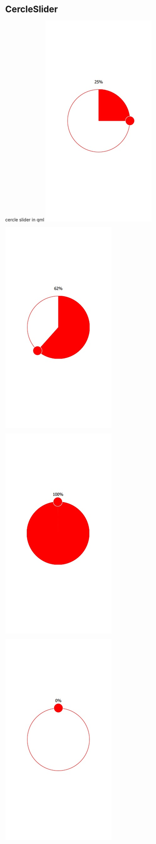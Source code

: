 # CercleSlider
cercle slider in qml
![](https://github.com/abdelilah4/CercleSlider/blob/master/screenshot/1.jpg)

![](https://github.com/abdelilah4/CercleSlider/blob/master/screenshot/2.jpg)

![](https://github.com/abdelilah4/CercleSlider/blob/master/screenshot/3.jpg)

![](https://github.com/abdelilah4/CercleSlider/blob/master/screenshot/4.jpg)
